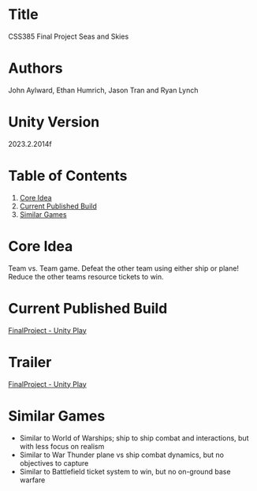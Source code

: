 # Title
CSS385 Final Project
Seas and Skies

# Authors
John Aylward, Ethan Humrich, Jason Tran  and Ryan Lynch

# Unity Version
2023.2.2014f

# Table of Contents

1.  [Core Idea](#orgf2144d5)
2.  [Current Published Build](#org3ab3de2)
3.  [Similar Games](#org6d60286)

<a id="orgf2144d5"></a>

# Core Idea

Team vs. Team game. Defeat the other team using either ship or plane! Reduce the other teams resource tickets to win.

<a id="org3ab3de2"></a>

# Current Published Build

[FinalProject - Unity Play](https://play.unity.com/mg/other/finalproject-10)

# Trailer
[FinalProject - Unity Play](https://youtu.be/Dri9PZ5LetM)

<a id="org6d60286"></a>

# Similar Games

-   Similar to World of Warships; ship to ship combat and interactions, but with less focus on realism
-   Similar to War Thunder plane vs ship combat dynamics, but no objectives to capture
-   Similar to Battlefield ticket system to win, but no on-ground base warfare
